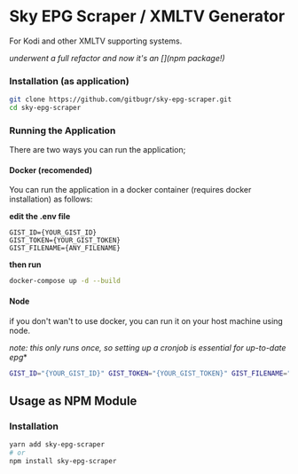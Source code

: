 # Sky EPG Scraper / XMLTV Generator

For Kodi and other XMLTV supporting systems.

_underwent a full refactor and now it's an [](npm package!)_

### Installation (as application)

```bash
git clone https://github.com/gitbugr/sky-epg-scraper.git
cd sky-epg-scraper
```

### Running the Application

There are two ways you can run the application;

#### Docker (recomended)

You can run the application in a docker container (requires docker installation)
as follows:

**edit the .env file**

```env
GIST_ID={YOUR_GIST_ID}
GIST_TOKEN={YOUR_GIST_TOKEN}
GIST_FILENAME={ANY_FILENAME}
```

**then run**

```bash
docker-compose up -d --build
```

#### Node

if you don't wan't to use docker, you can run it on your host machine using node.

*note: this only runs once, so setting up a cronjob is essential for up-to-date epg**

```bash
GIST_ID="{YOUR_GIST_ID}" GIST_TOKEN="{YOUR_GIST_TOKEN}" GIST_FILENAME="{ANY_FILENAME} node src/cli.js -t gist";
```

## Usage as NPM Module

### Installation

```bash
yarn add sky-epg-scraper
# or
npm install sky-epg-scraper
```
